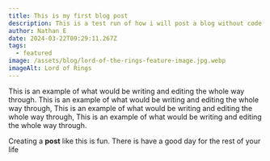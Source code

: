 ```yaml
---
title: This is my first blog post
description: This is a test run of how i will post a blog without code input.
author: Nathan E
date: 2024-03-22T09:29:11.267Z
tags:
  - featured
image: /assets/blog/lord-of-the-rings-feature-image.jpg.webp
imageAlt: Lord of Rings
---
```

This is an example of what  would be writing and editing the whole way through. This is an example of what  would be writing and editing the whole way through, This is an example of what  would be writing and editing the whole way through, This is an example of what  would be writing and editing the whole way through.

Creating a **post** like this is fun. There is have a good day for the rest of your life